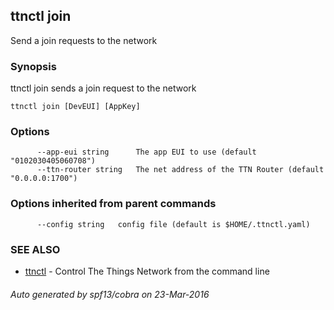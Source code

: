 ## ttnctl join

Send a join requests to the network

### Synopsis


ttnctl join sends a join request to the network

```
ttnctl join [DevEUI] [AppKey]
```

### Options

```
      --app-eui string      The app EUI to use (default "0102030405060708")
      --ttn-router string   The net address of the TTN Router (default "0.0.0.0:1700")
```

### Options inherited from parent commands

```
      --config string   config file (default is $HOME/.ttnctl.yaml)
```

### SEE ALSO
* [ttnctl](ttnctl)	 - Control The Things Network from the command line

###### Auto generated by spf13/cobra on 23-Mar-2016

